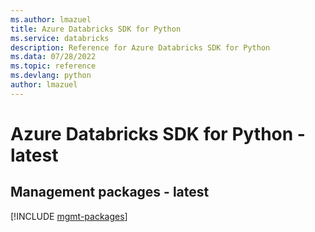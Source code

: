 ```yaml
---
ms.author: lmazuel
title: Azure Databricks SDK for Python
ms.service: databricks
description: Reference for Azure Databricks SDK for Python
ms.data: 07/28/2022
ms.topic: reference
ms.devlang: python
author: lmazuel
---
```

# Azure Databricks SDK for Python - latest

## Management packages - latest
[!INCLUDE [mgmt-packages](databricks-mgmt-index.md)]